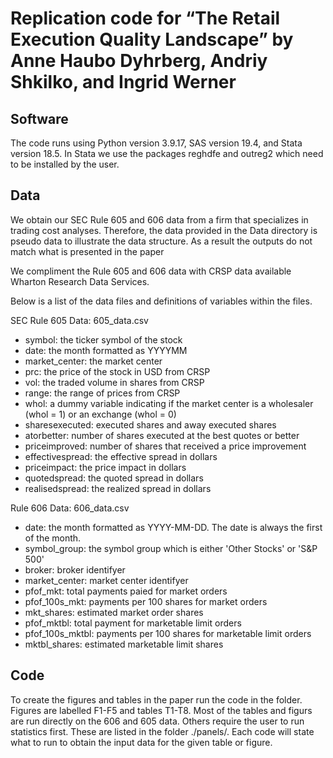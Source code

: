 # Replication code for “The Retail Execution Quality Landscape” by Anne Haubo Dyhrberg, Andriy Shkilko, and Ingrid Werner

## Software

The code runs using Python version 3.9.17, SAS version 19.4, and Stata version 18.5. In Stata we use the packages reghdfe and outreg2 which need to be installed by the user.

## Data

We obtain our SEC Rule 605 and 606 data from a firm that specializes in trading cost analyses. Therefore, the data provided in the Data directory is pseudo data to illustrate the data structure. As a result the outputs do not match what is presented in the paper

We compliment the Rule 605 and 606 data with CRSP data available Wharton Research Data Services.

Below is a list of the data files and definitions of variables within the files.

SEC Rule 605 Data: 605_data.csv

* symbol: the ticker symbol of the stock
* date: the month formatted as YYYYMM
* market_center: the market center
* prc: the price of the stock in USD from CRSP
* vol: the traded volume in shares from CRSP
* range: the range of prices from CRSP
* whol: a dummy variable indicating if the market center is a wholesaler (whol = 1) or an exchange (whol = 0)
* sharesexecuted: executed shares and away executed shares
* atorbetter: number of shares executed at the best quotes or better
* priceimproved: number of shares that received a price improvement
* effectivespread: the effective spread in dollars
* priceimpact: the price impact in dollars
* quotedspread: the quoted spread in dollars
* realisedspread: the realized spread in dollars

Rule 606 Data: 606_data.csv

* date: the month formatted as YYYY-MM-DD. The date is always the first of the month.
* symbol_group: the symbol group which is either 'Other Stocks' or 'S&P 500'
* broker: broker identifyer
* market_center: market center identifyer
* pfof_mkt: total payments paied for market orders
* pfof_100s_mkt: payments per 100 shares for market orders
* mkt_shares: estimated market order shares
* pfof_mktbl: total payment for marketable limit orders
* pfof_100s_mktbl: payments per 100 shares for marketable limit orders
* mktbl_shares: estimated marketable limit shares

## Code

To create the figures and tables in the paper run the code in the folder. Figures are labelled F1-F5 and tables T1-T8. Most of the tables and figurs are run directly on the 606 and 605 data. Others require the user to run statistics first. These are listed in the folder ./panels/. Each code will state what to run to obtain the input data for the given table or figure.
